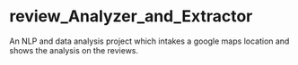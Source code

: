# review_Analyzer_and_Extractor
An NLP and data analysis project which intakes a google maps location and shows the analysis on the reviews.
